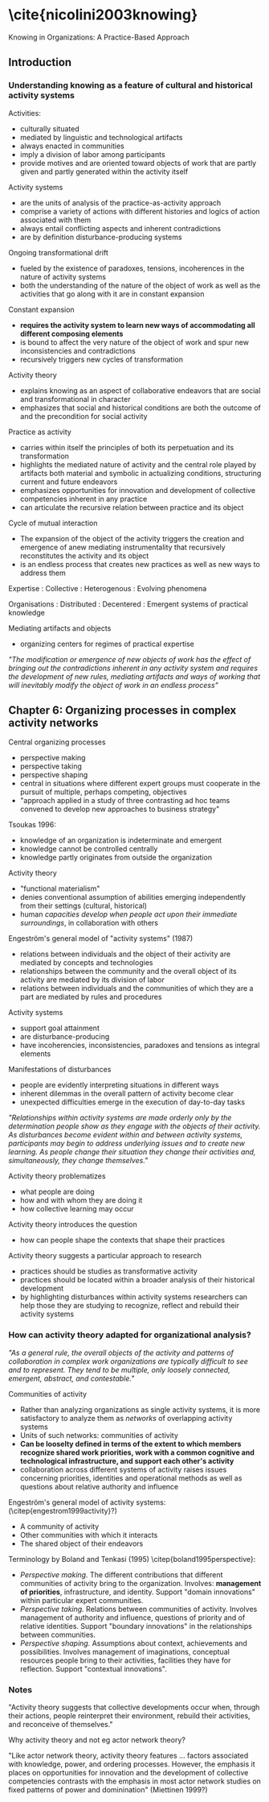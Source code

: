 # \cite{nicolini2003knowing}

Knowing in Organizations: A Practice-Based Approach

## Introduction

### Understanding knowing as a feature of cultural and historical activity systems

Activities:
- culturally situated
- mediated by linguistic and technological artifacts
- always enacted in communities
- imply a division of labor among participants
- provide motives and are oriented toward objects of work that are partly given and partly generated within the activity itself

Activity systems
- are the units of analysis of the practice-as-activity approach
- comprise a variety of actions with different histories and logics of action associated with them
- always entail conflicting aspects and inherent contradictions
- are by definition disturbance-producing systems

Ongoing transformational drift
- fueled by the existence of paradoxes, tensions, incoherences in the nature of activity systems
- both the understanding of the nature of the object of work as well as the activities that go along with it are in constant expansion

Constant expansion
- **requires the activity system to learn new ways of accommodating all different composing elements**
- is bound to affect the very nature of the object of work and spur new inconsistencies and contradictions
- recursively triggers new cycles of transformation

Activity theory
- explains knowing as an aspect of collaborative endeavors that are social and transformational in character
- emphasizes that social and historical conditions are both the outcome of and the precondition for social activity

Practice as activity
- carries within itself the principles of both its perpetuation and its transformation
- highlights the mediated nature of activity and the central role played by artifacts both material and symbolic in actualizing conditions, structuring current and future endeavors
- emphasizes opportunities for innovation and development of collective competencies inherent in any practice
- can articulate the recursive relation between practice and its object

Cycle of mutual interaction
- The expansion of the object of the activity triggers the creation and emergence of anew mediating instrumentality that recursively reconstitutes the activity and its object
- is an endless process that creates new practices as well as new ways to address them

Expertise
: Collective
: Heterogenous
: Evolving phenomena

Organisations
: Distributed
: Decentered
: Emergent systems of practical knowledge

Mediating artifacts and objects
- organizing centers for regimes of practical expertise

*"The modification or emergence of new objects of work has the effect of bringing out the contradictions inherent in any activity system and requires the development of new rules, mediating artifacts and ways of working that will inevitably modify the object of work in an endless process"*


## Chapter 6: Organizing processes in complex activity networks

Central organizing processes
- perspective making
- perspective taking
- perspective shaping
- central in situations where different expert groups must cooperate in the pursuit of multiple, perhaps competing, objectives
- "approach applied in a study of three contrasting ad hoc teams convened to develop new approaches to business strategy"

Tsoukas 1996:
- knowledge of an organization is indeterminate and emergent
- knowledge cannot be controlled centrally
- knowledge partly originates from outside the organization

Activity theory
- "functional materialism"
- denies conventional assumption of abilities emerging independently from their settings (cultural, historical)
- human *capacities develop when people act upon their immediate surroundings*, in collaboration with others

Engeström's general model of "activity systems" (1987)
- relations between individuals and the object of their activity are mediated by concepts and technologies
- relationships between the community and the overall object of its activity are mediated by its division of labor
- relations between individuals and the communities of which they are a part are mediated by rules and procedures

Activity systems
- support goal attainment
- are disturbance-producing
- have incoherencies, inconsistencies, paradoxes and tensions as integral elements

Manifestations of disturbances
- people are evidently interpreting situations in different ways
- inherent dilemmas in the overall pattern of activity become clear
- unexpected difficulties emerge in the execution of day-to-day tasks

*"Relationships within activity systems are made orderly only by the determination people show as they engage with the objects of their activity. As disturbances become evident within and between activity systems, participants may begin to address underlying issues and to create new learning. As people change their situation they change their activities and, simultaneously, they change themselves."*

Activity theory problematizes
- what people are doing
- how and with whom they are doing it
- how collective learning may occur

Activity theory introduces the question
- how can people shape the contexts that shape their practices

Activity theory suggests a particular approach to research
- practices should be studies as transformative activity
- practices should be located within a broader analysis of their historical development
- by highlighting disturbances within activity systems researchers can help those they are studying to recognize, reflect and rebuild their activity systems


### How can activity theory adapted for organizational analysis?

*"As a general rule, the overall objects of the activity and patterns of collaboration in complex work organizations are typically difficult to see and to represent. They tend to be multiple, only loosely connected, emergent, abstract, and contestable."*


Communities of activity
- Rather than analyzing organizations as single activity systems, it is more satisfactory to analyze them as _networks_ of overlapping activity systems
- Units of such networks: communities of activity
- **Can be looselty defined in terms of the extent to which members recognize shared work priorities, work with a common cognitive and technological infrastructure, and support each other's activity**
- collaboration across different systems of activity raises issues concerning priorities, identities and operational methods as well as questions about relative authority and influence


Engeström's general model of activity systems: (\citep{engestrom1999activity}?)
- A community of activity
- Other communities with which it interacts
- The shared object of their endeavors

Terminology by Boland and Tenkasi (1995) \citep{boland1995perspective}:
- *Perspective making.* The different contributions that different communities of activity bring to the organization. Involves: **management of priorities**, infrastructure, and identity. Support "domain innovations" within particular expert communities.
- *Perspective taking.* Relations between communities of activity. Involves management of authority and influence, questions of priority and of relative identities. Support "boundary innovations" in the relationships between communities.
- *Perspective shaping.* Assumptions about context, achievements and possibilities. Involves management of imaginations, conceptual resources people bring to their activities, facilities they have for reflection. Support "contextual innovations".

### Notes

"Activity theory suggests that collective developments occur when, through their actions, people reinterpret their environment, rebuild their activities, and reconceive of themselves."

Why activity theory and not eg actor network theory?

"Like actor network theory, activity theory features ... factors associated with knowledge, power, and ordering processes. However, the emphasis it places on opportunities for innovation and the development of collective competencies contrasts with the emphasis in most actor network studies on fixed patterns of power and dominination" (Miettinen 1999?)
